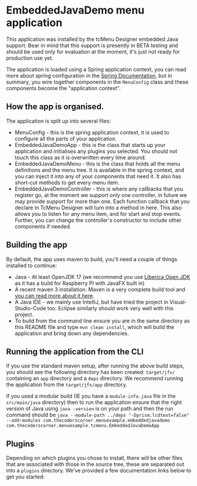 # EmbeddedJavaDemo menu application

This application was installed by the tcMenu Designer embedded Java support. Bear in mind that this support is presently in BETA testing and should be used only for evaluation at the moment, it's just not ready for production use yet.

The application is loaded using a Spring application context, you can read more about spring configuration in the [Spring Documentation](https://docs.spring.io/spring-framework/docs/current/reference/html/core.html#beans-basics), but in summary, you wire together components in the `MenuConfig` class and these components become the "application context".

## How the app is organised.

The application is split up into several files:

* MenuConfig - this is the spring application context, it is used to configure all the parts of your application.
* EmbeddedJavaDemoApp - this is the class that starts up your application and initialises any plugins you selected. You should not touch this class as it is overwritten every time around.
* EmbeddedJavaDemoMenu - this is the class that holds all the menu definitions and the menu tree. It is available in the spring context, and you can inject it into any of your components that need it. It also has short-cut methods to get every menu item.
* EmbeddedJavaDemoController - this is where any callbacks that you register go, at the moment we support only one controller, in future we may provide support for more than one. Each function callback that you declare in TcMenu Designer will turn into a method in here. This also allows you to listen for any menu item, and for start and stop events. Further, you can change the controller's constructor to include other components if needed.

## Building the app

By default, the app uses maven to build, you'll need a couple of things installed to continue:

* Java - At least OpenJDK 17 (we recommend you use [Liberica Open JDK](https://bell-sw.com/pages/downloads/) as it has a build for Raspberry PI with JavaFX built in) 
* A recent maven 3 installation. Maven is a very complete build tool and [you can read more about it here](https://maven.apache.org/guides/getting-started/).
* A Java IDE - we mainly use IntelliJ, but have tried the project in Visual-Studio-Code too. Eclipse similarly should work very well with this project.
* To build from the command line ensure you are in the same directory as this README file and type `mvn clean install`, which will build the application and bring down any dependencies.

## Running the application from the CLI 
 
If you use the standard maven setup, after running the above build steps, you should see the following directory has been created: `target/jfx/` containing an `app` directory and a `deps` directory. We recommend running the application from the `target/jfx/app` directory.

If you used a modular build (IE you have a `module-info.java` file in the `src/main/java` directory) then to run the application ensure that the right version of Java using `java -version` is on your path and then the run command should be `java --module-path ../deps "-Dprism.lcdtext=false" --add-modules com.thecoderscorner.menuexample.embeddedjavademo com.thecoderscorner.menuexample.tcmenu.EmbeddedJavaDemoApp`

## Plugins

Depending on which plugins you chose to install, there will be other files that are associated with those in the source tree, these are separated out into a `plugins` directory. We've provided a few documentation links below to get you started:

